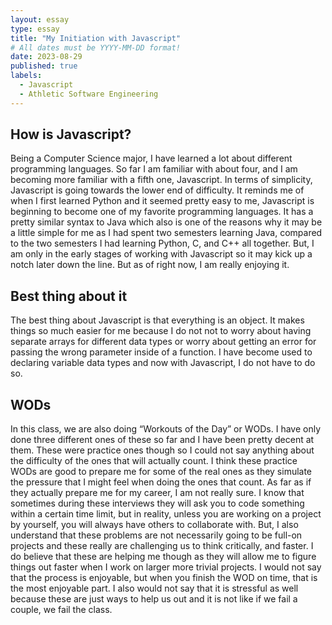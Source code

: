 ```yaml
---
layout: essay
type: essay
title: "My Initiation with Javascript"
# All dates must be YYYY-MM-DD format!
date: 2023-08-29
published: true
labels:
  - Javascript
  - Athletic Software Engineering
---
```


## How is Javascript?
  Being a Computer Science major, I have learned a lot about different programming languages. So far I am familiar with about four, and I am becoming more familiar with a fifth one, Javascript. In terms of simplicity, Javascript is going towards the lower end of difficulty. It reminds me of when I first learned Python and it seemed pretty easy to me, Javascript is beginning to become one of my favorite programming languages. It has a pretty similar syntax to Java which also is one of the reasons why it may be a little simple for me as I had spent two semesters learning Java, compared to the two semesters I had learning Python, C, and C++ all together. But, I am only in the early stages of working with Javascript so it may kick up a notch later down the line. But as of right now, I am really enjoying it. 

## Best thing about it
  The best thing about Javascript is that everything is an object. It makes things so much easier for me because I do not not to worry about having separate arrays for different data types or worry about getting an error for passing the wrong parameter inside of a function. I have become used to declaring variable data types and now with Javascript, I do not have to do so.

## WODs
  In this class, we are also doing “Workouts of the Day” or WODs. I have only done three different ones of these so far and I have been pretty decent at them. These were practice ones though so I could not say anything about the difficulty of the ones that will actually count. I think these practice WODs are good to prepare me for some of the real ones as they simulate the pressure that I might feel when doing the ones that count. As far as if they actually prepare me for my career, I am not really sure. I know that sometimes during these interviews they will ask you to code something within a certain time limit, but in reality, unless you are working on a project by yourself, you will always have others to collaborate with. But, I also understand that these problems are not necessarily going to be full-on projects and these really are challenging us to think critically, and faster. I do believe that these are helping me though as they will allow me to figure things out faster when I work on larger more trivial projects. I would not say that the process is enjoyable, but when you finish the WOD on time, that is the most enjoyable part. I also would not say that it is stressful as well because these are just ways to help us out and it is not like if we fail a couple, we fail the class. 
